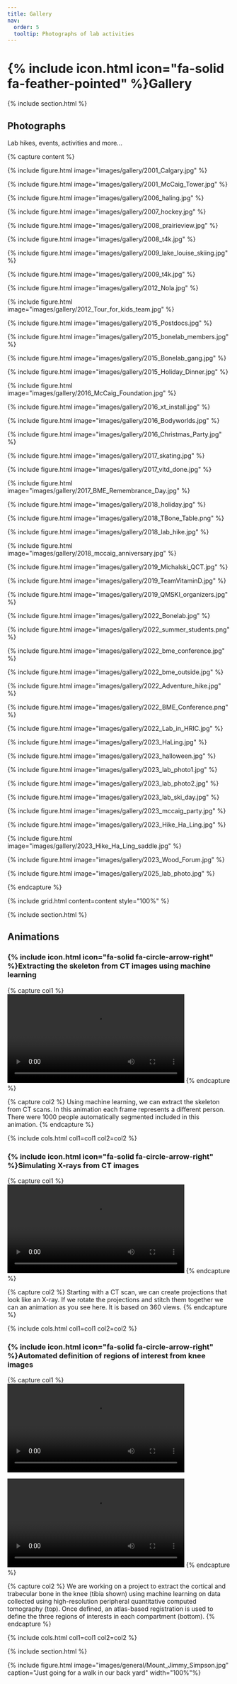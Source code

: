 ```yaml
---
title: Gallery
nav:
  order: 5
  tooltip: Photographs of lab activities
---
```


# {% include icon.html icon="fa-solid fa-feather-pointed" %}Gallery

{% include section.html %}

## Photographs

Lab hikes, events, activities and more...

{% capture content %}

{% include figure.html image="images/gallery/2001_Calgary.jpg" %}

{% include figure.html image="images/gallery/2001_McCaig_Tower.jpg" %}

{% include figure.html image="images/gallery/2006_haling.jpg" %}

{% include figure.html image="images/gallery/2007_hockey.jpg" %}

{% include figure.html image="images/gallery/2008_prairieview.jpg" %}

{% include figure.html image="images/gallery/2008_t4k.jpg" %}

{% include figure.html image="images/gallery/2009_lake_louise_skiing.jpg" %}

{% include figure.html image="images/gallery/2009_t4k.jpg" %}

{% include figure.html image="images/gallery/2012_Nola.jpg" %}

{% include figure.html image="images/gallery/2012_Tour_for_kids_team.jpg" %}

{% include figure.html image="images/gallery/2015_Postdocs.jpg" %}

{% include figure.html image="images/gallery/2015_bonelab_members.jpg" %}

{% include figure.html image="images/gallery/2015_Bonelab_gang.jpg" %}

{% include figure.html image="images/gallery/2015_Holiday_Dinner.jpg" %}

{% include figure.html image="images/gallery/2016_McCaig_Foundation.jpg" %}

{% include figure.html image="images/gallery/2016_xt_install.jpg" %}

{% include figure.html image="images/gallery/2016_Bodyworlds.jpg" %}

{% include figure.html image="images/gallery/2016_Christmas_Party.jpg" %}

{% include figure.html image="images/gallery/2017_skating.jpg" %}

{% include figure.html image="images/gallery/2017_vitd_done.jpg" %}

{% include figure.html image="images/gallery/2017_BME_Remembrance_Day.jpg" %}

{% include figure.html image="images/gallery/2018_holiday.jpg" %}

{% include figure.html image="images/gallery/2018_TBone_Table.png" %}

{% include figure.html image="images/gallery/2018_lab_hike.jpg" %}

{% include figure.html image="images/gallery/2018_mccaig_anniversary.jpg" %}

{% include figure.html image="images/gallery/2019_Michalski_QCT.jpg" %}

{% include figure.html image="images/gallery/2019_TeamVitaminD.jpg" %}

{% include figure.html image="images/gallery/2019_QMSKI_organizers.jpg" %}

{% include figure.html image="images/gallery/2022_Bonelab.jpg" %}

{% include figure.html image="images/gallery/2022_summer_students.png" %}

{% include figure.html image="images/gallery/2022_bme_conference.jpg" %}

{% include figure.html image="images/gallery/2022_bme_outside.jpg" %}

{% include figure.html image="images/gallery/2022_Adventure_hike.jpg" %}

{% include figure.html image="images/gallery/2022_BME_Conference.png" %}

{% include figure.html image="images/gallery/2022_Lab_in_HRIC.jpg" %}

{% include figure.html image="images/gallery/2023_HaLing.jpg" %}

{% include figure.html image="images/gallery/2023_halloween.jpg" %}

{% include figure.html image="images/gallery/2023_lab_photo1.jpg" %}

{% include figure.html image="images/gallery/2023_lab_photo2.jpg" %}

{% include figure.html image="images/gallery/2023_lab_ski_day.jpg" %}

{% include figure.html image="images/gallery/2023_mccaig_party.jpg" %}

{% include figure.html image="images/gallery/2023_Hike_Ha_Ling.jpg" %}

{% include figure.html image="images/gallery/2023_Hike_Ha_Ling_saddle.jpg" %}

{% include figure.html image="images/gallery/2023_Wood_Forum.jpg" %}

{% include figure.html image="images/gallery/2025_lab_photo.jpg" %}

{% endcapture %}

{%
  include grid.html 
  content=content
  style="100%"
%}

{% include section.html %}

## Animations

### {% include icon.html icon="fa-solid fa-circle-arrow-right" %}Extracting the skeleton from CT images using machine learning

{% capture col1 %}
<video controls="controls" autoplay="autoplay" loop="loop" width="400" name="KUB">
  <source src="/video/kub.mov">
  Your browser does not support this video format.
</video>
{% endcapture %}

{% capture col2 %}
Using machine learning, we can extract the skeleton from CT scans. In this animation
each frame represents a different person. There were 1000 people automatically segmented
included in this animation.
{% endcapture %}

{%
  include cols.html
  col1=col1
  col2=col2
%}

### {% include icon.html icon="fa-solid fa-circle-arrow-right" %}Simulating X-rays from CT images

{% capture col1 %}
<video controls="controls" autoplay="autoplay" loop="loop" width="400" name="KUB">
  <source src="/video/skeleton.mov">
</video>
{% endcapture %}

{% capture col2 %}
Starting with a CT scan, we can create projections that look like an X-ray. If we rotate the projections and 
stitch them together we can an animation as you see here. It is based on 360 views.
{% endcapture %}

{%
  include cols.html
  col1=col1
  col2=col2
%}

### {% include icon.html icon="fa-solid fa-circle-arrow-right" %}Automated definition of regions of interest from knee images

{% capture col1 %}
<video controls="controls" autoplay="autoplay" loop="loop" width="400" name="KUB">
  <source src="/video/knee_compartments.mov">
</video>

<video controls="controls" autoplay="autoplay" loop="loop" width="400" name="KUB">
  <source src="/video/knee_rois.mov">
</video>
{% endcapture %}

{% capture col2 %}
We are working on a project to extract the cortical and trabecular bone in the knee (tibia shown)
using machine learning on data collected using high-resolution peripheral quantitative computed tomography (top).
Once defined, an atlas-based registration is used to define the three regions of interests in each compartment (bottom).
{% endcapture %}

{%
  include cols.html
  col1=col1
  col2=col2
%}

{% include section.html %}

{% include figure.html image="images/general/Mount_Jimmy_Simpson.jpg" caption="Just going for a walk in our back yard" width="100%"%}
